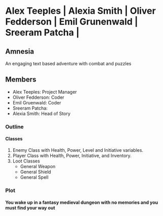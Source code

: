 # Alex Teeples | Alexia Smith | Oliver Fedderson | Emil Grunenwald | Sreeram Patcha |
##  Amnesia
An engaging text based adventure with combat and puzzles

## Members
* Alex Teeples: Project Manager
* Oliver Fedderson: Coder
* Emil Gruenwald: Coder
* Sreeram Patcha:
* Alexia Smith: Head of Story


### Outline
#### Classes
1. Enemy Class with Health, Power, Level and Initiative variables.
2. Player Class with Health, Power, Initiative, and Inventory.
3. Loot Classes
    * General Weapon
    * General Shield
    * General Spell

### Plot
#### You wake up in a fantasy medieval dungeon with no memories and you must find your way out

